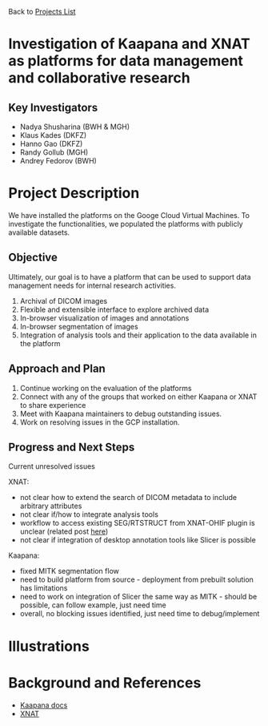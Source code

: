 Back to [Projects List](../../README.md#ProjectsList)

# Investigation of Kaapana and XNAT as platforms for data management and collaborative research  

## Key Investigators

- Nadya Shusharina (BWH & MGH)
- Klaus Kades (DKFZ)
- Hanno Gao (DKFZ)
- Randy Gollub (MGH)
- Andrey Fedorov (BWH)


# Project Description

We have installed the platforms on the Googe Cloud Virtual Machines. To investigate the functionalities, we populated the platforms with publicly available datasets.

## Objective

<!-- Describe here WHAT you would like to achieve (what you will have as end result). -->
Ultimately, our goal is to have a platform that can be used to support data management needs for internal research activities.
1. Archival of DICOM images
2. Flexible and extensible interface to explore archived data
3. In-browser visualization of images and annotations
4. In-browser segmentation of images
5. Integration of analysis tools and their application to the data available in the platform

## Approach and Plan

1. Continue working on the evaluation of the platforms
2. Connect with any of the groups that worked on either Kaapana or XNAT to share experience
3. Meet with Kaapana maintainers to debug outstanding issues.
4. Work on resolving issues in the GCP installation.

## Progress and Next Steps

Current unresolved issues

XNAT:
* not clear how to extend the search of DICOM metadata to include arbitrary attributes
* not clear if/how to integrate analysis tools
* workflow to access existing SEG/RTSTRUCT from XNAT-OHIF plugin is unclear (related post [here](https://groups.google.com/g/xnat_discussion/c/1Whl7kmjEh8))
* not clear if integration of desktop annotation tools like Slicer is possible

Kaapana:
* fixed MITK segmentation flow
* need to build platform from source - deployment from prebuilt solution has limitations
* need to work on integration of Slicer the same way as MITK - should be possible, can follow example, just need time
* overall, no blocking issues identified, just need time to debug/implement


# Illustrations

<!-- Add pictures and links to videos that demonstrate what has been accomplished.
![Description of picture](Example2.jpg)
![Some more images](Example2.jpg)
-->

# Background and References

* [Kaapana docs](https://kaapana.readthedocs.io/en/latest/)
* [XNAT](https://www.xnat.org/)

<!-- If you developed any software, include link to the source code repository. If possible, also add links to sample data, and to any relevant publications. -->
